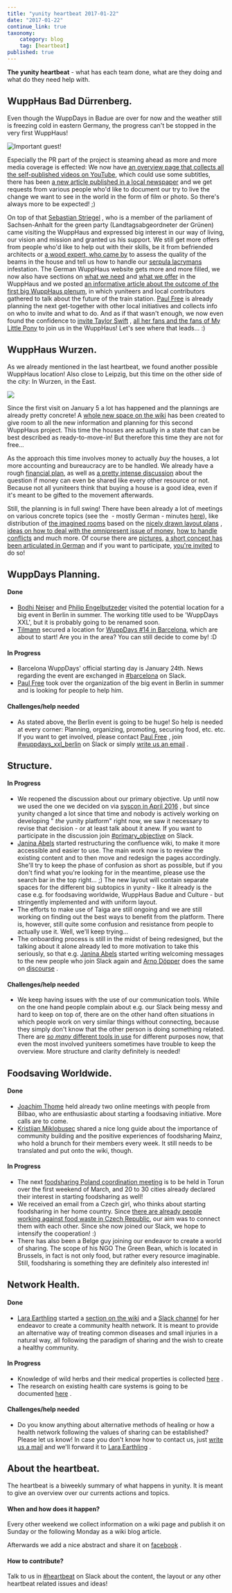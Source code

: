 ```yaml
---
title: "yunity heartbeat 2017-01-22"
date: "2017-01-22"
continue_link: true
taxonomy:
    category: blog
    tag: [heartbeat]
published: true
---
```


**The yunity heartbeat** - what has each team done, what are they doing and what do they need help with.

## WuppHaus Bad Dürrenberg.

Even though the WuppDays in Badue are over for now and the weather still is freezing cold in eastern Germany, the progress can't be stopped in the very first WuppHaus!

![Important guest!](striegel.jpg)

Especially the PR part of the project is steaming ahead as more and more media coverage is effected: We now have [an overview page that collects all the self-published videos on YouTube](https://yunity.atlassian.net/wiki/display/YUN/WuppHaus+Badue+Youtube+Subs), which could use some subtitles, there has been [a new article published in a local newspaper](http://www.mz-web.de/saalekreis/bahnhof-in-bad-duerrenberg-initiative-arbeitet-weiter-am-traum-vom-wupp-haus-25575078) and we get requests from various people who'd like to document our try to live the change we want to see in the world in the form of film or photo. So there's always more to be expected! ;)

On top of that [Sebastian Striegel](http://sebastian-striegel.de/) , who is a member of the parliament of Sachsen-Anhalt for the green party (Landtagsabgeordneter der Grünen) came visiting the WuppHaus and expressed big interest in our way of living, our vision and mission and granted us his support. We still get more offers from people who'd like to help out with their skills, be it from befriended architects or [a wood expert, who came by](https://yunity.atlassian.net/wiki/pages/viewpage.action?pageId=88490388) to assess the quality of the beams in the house and tell us how to handle our [serpula lacrymans](https://en.wikipedia.org/wiki/Serpula_lacrymans) infestation. The German WuppHaus website gets more and more filled, we now also have sections on [what we need](https://wupphaus.yunity.org/was-das-wupphaus-braucht/) and [what we offer](https://wupphaus.yunity.org/was-das-wupphaus-bietet/) in the WuppHaus and we posted [an informative article about the outcome of the first big WuppHaus plenum](https://wupphaus.yunity.org/2017/01/18/wies-weiter-nach-dem-plenum-1/), in which yuniteers and local contributors gathered to talk about the future of the train station. [Paul Free](https://yunity.atlassian.net/wiki/display/~Paul+Free) is already planning the next get-together with other local initiatives and collects info on who to invite and what to do. And as if that wasn't enough, we now even found the confidence to [invite Taylor Swift](https://youtu.be/270t8b6lr0w) , [all her fans and the fans of My Little Pony](https://youtu.be/HUraFGPrKQ8) to join us in the WuppHaus! Let's see where that leads... :)

## WuppHaus Wurzen.

As we already mentioned in the last heartbeat, we found another possible WuppHaus location! Also close to Leipzig, but this time on the other side of the city: In Wurzen, in the East.

![](wurzenfront.jpg)

Since the first visit on January 5 a lot has happened and the plannings are already pretty concrete! A [whole new space on the wiki](https://yunity.atlassian.net/wiki/display/WW/WuppHaus+Wurzen+Home) has been created to give room to all the new information and planning for this second WuppHaus project. This time the houses are actually in a state that can be best described as ready-to-move-in! But therefore this time they are not for free...

As the approach this time involves money to actually _buy_ the houses, a lot more accounting and bureaucracy are to be handled. We already have a rough [financial plan](https://yunity.atlassian.net/wiki/display/WW/Financial+planning), as well as [a pretty intense discussion](http://yunity.trydiscourse.com/t/can-we-share-money-a-k-a-should-yunity-be-money-free/267) about the question if money can even be shared like every other resource or not. Because not all yuniteers think that buying a house is a good idea, even if it's meant to be gifted to the movement afterwards.

Still, the planning is in full swing! There have been already a lot of meetings on various concrete topics (see the  - mostly German - minutes [here](https://yunity.atlassian.net/wiki/pages/viewpage.action?pageId=88368715)), like distribution of [the imagined rooms](https://yunity.atlassian.net/wiki/display/WW/Room+ideas+and+whishes) based on the [nicely drawn layout plans](https://yunity.atlassian.net/wiki/pages/viewpage.action?pageId=88471557) , [ideas on how to deal with the omnipresent issue of money](https://yunity.atlassian.net/wiki/pages/viewpage.action?pageId=88368209), [how to handle conflicts](https://yunity.atlassian.net/wiki/pages/viewpage.action?pageId=88493070) and much more. Of course there are [pictures](https://yunity.atlassian.net/wiki/display/WW/Pictures), [a short concept has been articulated in German](https://yunity.atlassian.net/wiki/pages/viewpage.action?pageId=88454295) and if you want to participate, [you're invited](https://yunity.atlassian.net/wiki/display/WW/Call+to+participate) to do so!

## WuppDays Planning.

#### Done

* [Bodhi Neiser](https://yunity.atlassian.net/wiki/display/~Bodhi) and [Philip Engelbutzeder](https://yunity.atlassian.net/wiki/display/~Philip) visited the potential location for a big event in Berlin in summer. The working title used to be 'WuppDays XXL', but it is probably going to be renamed soon.
* [Tilmann](https://yunity.atlassian.net/wiki/display/~tiltec) secured a location for [WuppDays #14 in Barcelona](https://yunity.atlassian.net/wiki/display/YUN/WuppDays+%2314%2C+Barcelona), which are about to start! Are you in the area? You can still decide to come by! :D

#### In Progress

* Barcelona WuppDays' official starting day is January 24th. News regarding the event are exchanged in [#barcelona](https://yunity.slack.com/messages/barcelona/) on Slack.
* [Paul Free](https://yunity.atlassian.net/wiki/display/~Paul+Free) took over the organization of the big event in Berlin in summer and is looking for people to help him.

#### Challenges/help needed

* As stated above, the Berlin event is going to be huge! So help is needed at every corner: Planning, organizing, promoting, securing food, etc. etc. If you want to get involved, please contact [Paul Free](https://yunity.atlassian.net/wiki/display/~Paul+Free) , join [#wuppdays_xxl_berlin](https://yunity.slack.com/messages/wuppdays_xxl_berlin/) on Slack or simply [write us an email](https://yunity.atlassian.netmailto:mail@yunity.org) .

## Structure.

#### In Progress

* We reopened the discussion about our primary objective. Up until now we used the one we decided on via [syscon in April 2016](https://business.konsensieren.eu/en/konsensierung/kv1tumjki/ergebnis) , but since yunity changed a lot since that time and nobody is actively working on developing " _the_ yunity platform" right now, we saw it necessary to revise that decision - or at least talk about it anew. If you want to participate in the discussion join [#primary_objective](https://yunity.slack.com/messages/primary_objective/) on Slack.
* [Janina Abels](https://yunity.atlassian.net/wiki/display/~Janina) started restructuring the confluence wiki, to make it more accessible and easier to use. The main work now is to review the existing content and to then move and redesign the pages accordingly. She'll try to keep the phase of confusion as short as possible, but if you don't find what you're looking for in the meantime, please use the search bar in the top right... ;) The new layout will contain separate spaces for the different big subtopics in yunity - like it already is the case e.g. for foodsaving worldwide, WuppHaus Badue and Culture - but stringently implemented and with uniform layout.
* The efforts to make use of Taiga are still ongoing and we are still working on finding out the best ways to benefit from the platform. There is, however, still quite some confusion and resistance from people to actually use it. Well, we'll keep trying...
* The onboarding process is still in the midst of being redesigned, but the talking about it alone already led to more motivation to take this seriously, so that e.g. [Janina Abels](https://yunity.atlassian.net/wiki/display/~Janina) started writing welcoming messages to the new people who join Slack again and [Arno Döpper](https://yunity.atlassian.net/wiki/display/~Arno) does the same on [discourse](http://yunity.trydiscourse.com/) .

#### Challenges/help needed

* We keep having issues with the use of our communication tools. While on the one hand people complain about e.g. our Slack being messy and hard to keep on top of, there are on the other hand often situations in which people work on very similar things without connecting, because they simply don't know that the other person is doing something related. There are [_so many_ different tools in use](https://yunity.atlassian.net/wiki/display/YUN/Community+Channels) for different purposes now, that even the most involved yuniteers sometimes have trouble to keep the overview. More structure and clarity definitely is needed!

## Foodsaving Worldwide.

#### Done

* [Joachim Thome](https://yunity.atlassian.net/wiki/display/~Joachim+Thome) held already two online meetings with people from Bilbao, who are enthusiastic about starting a foodsaving initiative. More calls are to come.
* [Kristijan Miklobusec](https://yunity.atlassian.net/wiki/display/~Kristijan+Miklobusec) shared a nice long guide about the importance of community building and the positive experiences of foodsharing Mainz, who hold a brunch for their members every week. It still needs to be translated and put onto the wiki, though.

#### In Progress

* The next [foodsharing Poland coordination meeting](https://www.facebook.com/events/1805801856349203/) is to be held in Torun over the first weekend of March, and 20 to 30 cities already declared their interest in starting foodsharing as well!
* We received an email from a Czech girl, who thinks about starting foodsharing in her home country. Since [there are already people working against food waste in Czech Republic](https://yunity.atlassian.net/wiki/display/FSINT/Quick+research+on+Czech+foodsaving+initiatives), our aim was to connect them with each other. Since she now joined our Slack, we hope to intensify the cooperation! :)
* There has also been a Belge guy joining our endeavor to create a world of sharing. The scope of his NGO The Green Bean, which is located in Brussels, in fact is not only food, but rather every resource imaginable. Still, foodsharing is something they are definitely also interested in!

## Network Health.

#### Done

* [Lara Earthling](https://yunity.atlassian.net/wiki/display/~rose+earthling) started a [section on the wiki](https://yunity.atlassian.net/wiki/display/YUCU/Health+and+Care) and a [Slack channel](https://yunity.slack.com/messages/network_health/) for her endeavor to create a community health network. It is meant to provide an alternative way of treating common diseases and small injuries in a natural way, all following the paradigm of sharing and the wish to create a healthy community.

#### In Progress

* Knowledge of wild herbs and their medical properties is collected [here](https://yunity.atlassian.net/wiki/display/YUCU/Wild+herbs) .
* The research on existing health care systems is going to be documented [here](https://yunity.atlassian.net/wiki/display/YUCU/Research+Health+System) .

#### Challenges/help needed

* Do you know anything about alternative methods of healing or how a health network following the values of sharing can be established? Please let us know! In case you don't know how to contact us, just [write us a mail](https://yunity.atlassian.netmailto:mail@yunity.org) and we'll forward it to [Lara Earthling](https://yunity.atlassian.net/wiki/display/~rose+earthling) .

## About the heartbeat.

The heartbeat is a biweekly summary of what happens in yunity. It is meant to give an overview over our currents actions and topics.

#### When and how does it happen?

Every other weekend we collect information on a wiki page and publish it on Sunday or the following Monday as a wiki blog article.

Afterwards we add a nice abstract and share it on [facebook](https://www.facebook.com/yunity.org/) .

#### How to contribute?

Talk to us in [#heartbeat](https://yunity.slack.com/messages/heartbeat/) on Slack about the content, the layout or any other heartbeat related issues and ideas!
